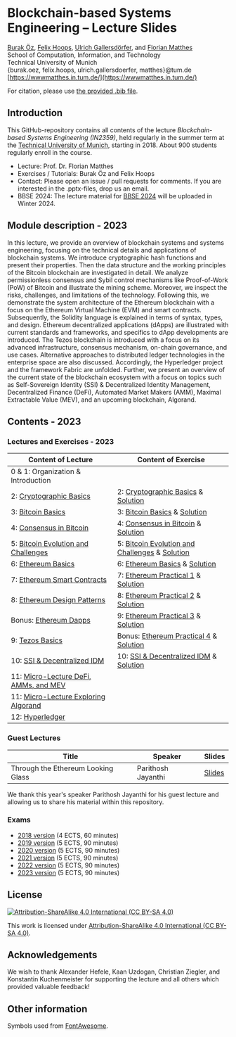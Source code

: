 # Blockchain-based Systems Engineering – Lecture Slides

[Burak Öz](https://wwwmatthes.in.tum.de/pages/bjeix3pjs8og/Burak-Oez), [Felix Hoops](https://wwwmatthes.in.tum.de/pages/1g0a2eiwhl194/Felix-Hoops), [Ulrich Gallersdörfer](https://ulig.io/research), and [Florian Matthes](https://wwwmatthes.in.tum.de/pages/88bkmvw6y7gx/Prof.-Dr.-Florian-Matthes) <br>
School of Computation, Information, and Technology <br>
Technical University of Munich <br>
{burak.oez, felix.hoops, ulrich.gallersdoerfer, matthes}@tum.de <br>
[https://wwwmatthes.in.tum.de/](https://wwwmatthes.in.tum.de/)

For citation, please use [the provided .bib file](references.bib).

## Introduction

This GitHub-repository contains all contents of the lecture _Blockchain-based Systems Engineering (IN2359)_, held regularly in the summer term at the [Technical University of Munich](https://www.tum.de), starting in 2018. About 900 students regularly enroll in the course.

- Lecture: Prof. Dr. Florian Matthes
- Exercises / Tutorials: Burak Öz and Felix Hoops
- Contact: Please open an issue / pull requests for comments. If you are interested in the .pptx-files, drop us an email.
- BBSE 2024: The lecture material for [BBSE 2024](https://wwwmatthes.in.tum.de/pages/enf3vo4lqv74/Blockchain-based-Systems-Engineering) will be uploaded in Winter 2024.

## Module description - 2023

In this lecture, we provide an overview of blockchain systems and systems engineering, focusing on the technical details and applications of blockchain systems. We introduce cryptographic hash functions and present their properties. Then the data structure and the working principles of the Bitcoin blockchain are investigated in detail. We analyze permissionless consensus and Sybil control mechanisms like Proof-of-Work (PoW) of Bitcoin and illustrate the mining scheme. Moreover, we inspect the risks, challenges, and limitations of the technology. Following this, we demonstrate the system architecture of the Ethereum blockchain with a focus on the Ethereum Virtual Machine (EVM) and smart contracts. Subsequently, the Solidity language is explained in terms of syntax, types, and design. Ethereum decentralized applications (dApps) are illustrated with current standards and frameworks, and specifics to dApp developments are introduced. The Tezos blockchain is introduced with a focus on its advanced infrastructure, consensus mechanism, on-chain governance, and use cases. Alternative approaches to distributed ledger technologies in the enterprise space are also discussed. Accordingly, the Hyperledger project and the framework Fabric are unfolded. Further, we present an overview of the current state of the blockchain ecosystem with a focus on topics such as Self-Sovereign Identity (SSI) & Decentralized Identity Management, Decentralized Finance (DeFi), Automated Market Makers (AMM), Maximal Extractable Value (MEV), and an upcoming blockchain, Algorand.

## Contents - 2023

### Lectures and Exercises - 2023

| Content of Lecture                                                                    | Content of Exercise                                                                          |
| ------------------------------------------------------------------------------------- | -------------------------------------------------------------------------------------------- |
| 0 & 1: Organization & Introduction                                                    |                                                                                              |
| 2: [Cryptographic Basics](slides/02_Cryptographic_Basics.pdf)                         | 2: [Cryptographic Basics](exercises/ex1.pdf) & [Solution](exercises/ex1_sol.pdf)             |
| 3: [Bitcoin Basics](slides/03_Bitcoin_Basics.pdf)                                     | 3: [Bitcoin Basics](exercises/ex2.pdf) & [Solution](exercises/ex2_sol.pdf)                   |
| 4: [Consensus in Bitcoin](slides/04_Consensus_in_Bitcoin.pdf)                         | 4: [Consensus in Bitcoin](exercises/ex3.pdf) & [Solution](exercises/ex3_sol.pdf)             |
| 5: [Bitcoin Evolution and Challenges](slides/05_Bitcoin_Evolution_and_Challenges.pdf) | 5: [Bitcoin Evolution and Challenges](exercises/ex4.pdf) & [Solution](exercises/ex4_sol.pdf) |
| 6: [Ethereum Basics](slides/06_Ethereum_Basics.pdf)                                   | 6: [Ethereum Basics](exercises/ex5.pdf) & [Solution](exercises/ex5_sol.pdf)                  |
| 7: [Ethereum Smart Contracts](slides/07_Ethereum_Smart_Contracts.pdf)                 | 7: [Ethereum Practical 1](exercises/ex6.pdf) & [Solution](exercises/ex6_sol.pdf)             |
| 8: [Ethereum Design Patterns](slides/08_Ethereum_Design_Patterns.pdf)                 | 8: [Ethereum Practical 2](exercises/ex7.pdf) & [Solution](exercises/ex7_sol.pdf)             |
| Bonus: [Ethereum Dapps](slides/Bonus_Ethereum_dApps.pdf)                              | 9: [Ethereum Practical 3](exercises/ex8.pdf) & [Solution](exercises/ex8_sol.pdf)             |
| 9: [Tezos Basics](slides/09_Tezos_Basics.pdf)                                         | Bonus: [Ethereum Practical 4](exercises/ex9.pdf) & [Solution](exercises/ex9_sol.pdf)         |
| 10: [SSI & Decentralized IDM](slides/10_Decentralized_IDM.pdf)                        | 10: [SSI & Decentralized IDM](exercises/ex10.pdf) & [Solution](exercises/ex10_sol.pdf)       |
| 11: [Micro-Lecture DeFi, AMMs, and MEV](slides/11_DeFi_AMMs_and_MEV.pdf)              |                                                                                              |
| 11: [Micro-Lecture Exploring Algorand](slides/11_Exploring_Algorand.pdf)              |                                                                                              |
| 12: [Hyperledger](slides/12_Hyperledger.pdf)                                          |                                                                                              |

### Guest Lectures

| Title                              | Speaker            | Slides                            |
| ---------------------------------- | ------------------ | --------------------------------- |
| Through the Ethereum Looking Glass | Parithosh Jayanthi | [Slides](slides/guestLecture.pdf) |

We thank this year's speaker Parithosh Jayanthi for his guest lecture and allowing us to share his material within this repository.

### Exams

- [2018 version](exams/exam18.pdf) (4 ECTS, 60 minutes)
- [2019 version](exams/exam19.pdf) (5 ECTS, 90 minutes)
- [2020 version](exams/exam20.pdf) (5 ECTS, 90 minutes)
- [2021 version](exams/exam21.pdf) (5 ECTS, 90 minutes)
- [2022 version](exams/exam22.pdf) (5 ECTS, 90 minutes)
- [2023 version](exams/exam23.pdf) (5 ECTS, 90 minutes)

## License

[![Attribution-ShareAlike 4.0 International (CC BY-SA 4.0)](https://licensebuttons.net/l/by-sa/4.0/88x31.png)](https://creativecommons.org/licenses/by-sa/4.0/)

This work is licensed under [Attribution-ShareAlike 4.0 International (CC BY-SA 4.0)](https://creativecommons.org/licenses/by-sa/4.0/).

## Acknowledgements

We wish to thank Alexander Hefele, Kaan Uzdogan, Christian Ziegler, and Konstantin Kuchenmeister for supporting the lecture and all others which provided valuable feedback!

## Other information

Symbols used from [FontAwesome](https://fontawesome.com/).

